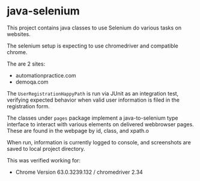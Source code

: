 
# java-selenium

This project contains java classes to use Selenium do various tasks on websites.

The selenium setup is expecting to use chromedriver and compatible chrome.

The are 2 sites:

* automationpractice.com
* demoqa.com

The `UserRegistrationHappyPath` is run via JUnit as an integration test, verifying expected behavior when valid user information is filed in the registration form.

The classes under `pages` package implement a java-to-selenium type interface to interact with various elements on delivered webbrowser pages.  These are found in the webpage by id, class, and xpath.o

When run, information is currently logged to console, and screenshots are saved to local project directory.

This was verified working for:
* Chrome Version 63.0.3239.132 / chromedriver 2.34

